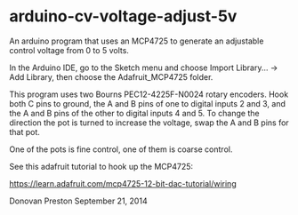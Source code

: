 arduino-cv-voltage-adjust-5v
============================

An arduino program that uses an MCP4725 to generate an
adjustable control voltage from 0 to 5 volts.

In the Arduino IDE, go to the Sketch menu and choose Import Library...
-> Add Library, then choose the Adafruit_MCP4725 folder.

This program uses two Bourns PEC12-4225F-N0024 rotary encoders.
Hook both C pins to ground, the A and B pins of
one to digital inputs 2 and 3, and the A and B pins of the other
to digital inputs 4 and 5. To change the direction the pot is
turned to increase the voltage, swap the
A and B pins for that pot.

One of the pots is fine control, one of them is coarse control.

See this adafruit tutorial to hook up the MCP4725:

https://learn.adafruit.com/mcp4725-12-bit-dac-tutorial/wiring

Donovan Preston
September 21, 2014
